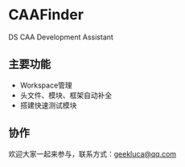 # CAAFinder
DS CAA Development Assistant
## 主要功能
- Workspace管理
- 头文件、模块、框架自动补全
- 搭建快速测试模块




## 协作
欢迎大家一起来参与，联系方式：geekluca@qq.com
